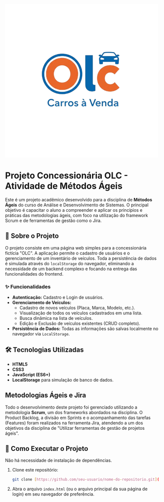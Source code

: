 ![Logo OLC](./assets/logo.png)

# Projeto Concessionária OLC - Atividade de Métodos Ágeis

Este é um projeto acadêmico desenvolvido para a disciplina de **Métodos Ágeis** do curso de Análise e Desenvolvimento de Sistemas. O principal objetivo é capacitar o aluno a compreender e aplicar os princípios e práticas das metodologias ágeis, com foco na utilização do framework Scrum e de ferramentas de gestão como o Jira.

## 🚀 Sobre o Projeto

O projeto consiste em uma página web simples para a concessionária fictícia "OLC". A aplicação permite o cadastro de usuários e o gerenciamento de um inventário de veículos. Toda a persistência de dados é simulada através do `localStorage` do navegador, eliminando a necessidade de um backend complexo e focando na entrega das funcionalidades do frontend.

### ✨ Funcionalidades

* **Autenticação:** Cadastro e Login de usuários.
* **Gerenciamento de Veículos:**
    * Cadastro de novos veículos (Placa, Marca, Modelo, etc.).
    * Visualização de todos os veículos cadastrados em uma lista.
    * Busca dinâmica na lista de veículos.
    * Edição e Exclusão de veículos existentes (CRUD completo).
* **Persistência de Dados:** Todas as informações são salvas localmente no navegador via `LocalStorage`.

## 🛠️ Tecnologias Utilizadas

* **HTML5**
* **CSS3**
* **JavaScript (ES6+)**
* **LocalStorage** para simulação de banco de dados.

## Metodologias Ágeis e Jira

Todo o desenvolvimento deste projeto foi gerenciado utilizando a metodologia **Scrum**, um dos frameworks abordados na disciplina. O Product Backlog, a divisão em Sprints e o acompanhamento das tarefas (Features) foram realizados na ferramenta Jira, atendendo a um dos objetivos da disciplina de "Utilizar ferramentas de gestão de projetos ágeis".

## 🏃 Como Executar o Projeto

Não há necessidade de instalação de dependências.

1.  Clone este repositório:
    ```bash
    git clone [https://github.com/seu-usuario/nome-do-repositorio.git](https://github.com/seu-usuario/nome-do-repositorio.git)
    ```
2.  Abra o arquivo `index.html` (ou o arquivo principal da sua página de login) em seu navegador de preferência.
